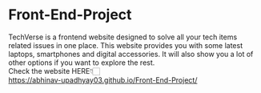 # Front-End-Project
TechVerse is a frontend website designed to solve all your tech items related issues in one place. This website provides you with some latest laptops, smartphones and digital accessories. It will also show you a lot of other options if you want to explore the rest.<br>
Check the website HERE👇🏻<br>
https://abhinav-upadhyay03.github.io/Front-End-Project/
